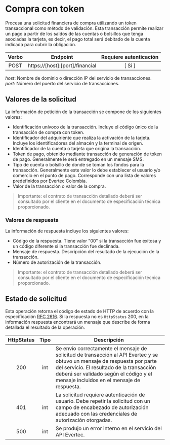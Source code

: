 # Compra con token

Procesa una solicitud financiera de compra utilizando un token transaccional como método de validación. Esta transacción permite realizar un pago a partir de los saldos de las cuentas o bolsillos que tenga asociadas la tarjeta, es decir, el pago total será debitado de la cuenta indicada para cubrir la obligación.

| Verbo | Endpoint                                      | Requiere autenticación |
| :---: | --------------------------------------------- | :--------------------: |
| POST  | https://[host]:[port]/financial |          [ Si ]           |

*host*: Nombre de dominio o dirección IP del servicio de transacciones.  
*port*: Número del puerto del servicio de transacciones.

## Valores de la solicitud

La información de petición de la transacción se compone de los siguientes valores:

* Identificación unívoco de la transacción. Incluye el código único de la transacción de compra con token.
* Identificador del adquiriente que realiza la activación de la tarjeta. Incluye los identificadores del almacén y la terminal de origen.
* Identificador de la cuenta o tarjeta que origina la transacción.
* Token de pago, obtenido mediante transacción de generación de token de pago. Generalmente le será entregado en un mensaje SMS.
* Tipo de cuenta o bolsillo de donde se toman los fondos para la transacción. Generalmente este valor lo debe establecer el usuario y/o comercio en el punto de pago. Corresponde con una lista de valores predefinidos por Evertec Colombia.
* Valor de la transacción o valor de la compra.

>Importante: el contrato de transacción detallado deberá ser consultado por el cliente en el documento de especificación técnica proporcionado.

### Valores de respuesta

La información de respuesta incluye los siguientes valores:  
* Código de la respuesta. Tiene valor "00" si la transacción fue exitosa y un código diferente si la transacción fue declinada.
* Mensaje de respuesta. Descripción del resultado de la ejecución de la transacción.
* Número de autorización de la transacción.

>Importante: el contrato de transacción detallado deberá ser consultado por el cliente en el documento de especificación técnica proporcionado.

## Estado de solicitud

Esta operación retorna el código de estado de HTTP de acuerdo con la especificación [RFC 2616](https://www.w3.org/Protocols/rfc2616/rfc2616-sec10.html). Si la respuesta no es `HttpStatus` 200, en la información respuesta encontrará un mensaje que describe de forma detallada el resultado de la operación.

HttpStatus | Tipo | Descripción
:---: | :--------: | ------------
200 | int | Se envío correctamente el mensaje de solicitud de transacción al API Evertec y se obtuvo un mensaje de respuesta por parte del servicio. El resultado de la transacción deberá ser validado según el código y el mensaje incluidos en el mensaje de respuesta.
401 | int | La solicitud requiere autenticación de usuario. Debe repetir la solicitud con un campo de encabezado de autorización adecuado con las credenciales de autorización otorgadas.
500 | int | Se produjo un error interno en el servicio del API Evertec. 
